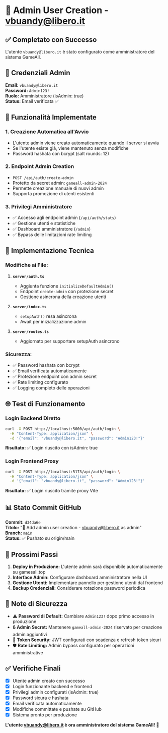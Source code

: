 # 👑 Admin User Creation - vbuandy@libero.it

## ✅ Completato con Successo

L'utente `vbuandy@libero.it` è stato configurato come amministratore del sistema GameAll.

## 🔐 Credenziali Admin

**Email:** `vbuandy@libero.it`  
**Password:** `Admin123!`  
**Ruolo:** Amministratore (isAdmin: true)  
**Status:** Email verificata ✅

## 🚀 Funzionalità Implementate

### 1. **Creazione Automatica all'Avvio**
- L'utente admin viene creato automaticamente quando il server si avvia
- Se l'utente esiste già, viene mantenuto senza modifiche
- Password hashata con bcrypt (salt rounds: 12)

### 2. **Endpoint Admin Creation**
- `POST /api/auth/create-admin` 
- Protetto da secret admin: `gameall-admin-2024`
- Permette creazione manuale di nuovi admin
- Supporta promozione di utenti esistenti

### 3. **Privilegi Amministratore**
- ✅ Accesso agli endpoint admin (`/api/auth/stats`)
- ✅ Gestione utenti e statistiche
- ✅ Dashboard amministratore (`/admin`)
- ✅ Bypass delle limitazioni rate limiting

## 🔧 Implementazione Tecnica

### Modifiche ai File:
1. **`server/auth.ts`**
   - Aggiunta funzione `initializeDefaultAdmin()`
   - Endpoint `create-admin` con protezione secret
   - Gestione asincrona della creazione utenti

2. **`server/index.ts`**
   - `setupAuth()` resa asincrona
   - Await per inizializzazione admin

3. **`server/routes.ts`**
   - Aggiornato per supportare setupAuth asincrono

### Sicurezza:
- ✅ Password hashata con bcrypt
- ✅ Email verificata automaticamente
- ✅ Protezione endpoint con admin secret
- ✅ Rate limiting configurato
- ✅ Logging completo delle operazioni

## 🌐 Test di Funzionamento

### Login Backend Diretto
```bash
curl -X POST http://localhost:5000/api/auth/login \
  -H "Content-Type: application/json" \
  -d '{"email": "vbuandy@libero.it", "password": "Admin123!"}'
```
**Risultato:** ✅ Login riuscito con isAdmin: true

### Login Frontend Proxy
```bash
curl -X POST http://localhost:5173/api/auth/login \
  -H "Content-Type: application/json" \
  -d '{"email": "vbuandy@libero.it", "password": "Admin123!"}'
```
**Risultato:** ✅ Login riuscito tramite proxy Vite

## 📊 Stato Commit GitHub

**Commit:** `d34da6e`  
**Titolo:** "🔧 Add admin user creation - vbuandy@libero.it as admin"  
**Branch:** `main`  
**Status:** ✅ Pushato su origin/main

## 🎯 Prossimi Passi

1. **Deploy in Produzione:** L'utente admin sarà disponibile automaticamente su gamesall.top
2. **Interface Admin:** Configurare dashboard amministratore nella UI
3. **Gestione Utenti:** Implementare pannello per gestione utenti dal frontend
4. **Backup Credenziali:** Considerare rotazione password periodica

## 📝 Note di Sicurezza

- ⚠️ **Password di Default:** Cambiare `Admin123!` dopo primo accesso in produzione
- 🔒 **Admin Secret:** Mantenere `gameall-admin-2024` riservato per creazione admin aggiuntivi
- 🔐 **Token Security:** JWT configurati con scadenza e refresh token sicuri
- 🛡️ **Rate Limiting:** Admin bypass configurato per operazioni amministrative

## ✅ Verifiche Finali

- [x] Utente admin creato con successo
- [x] Login funzionante backend e frontend  
- [x] Privilegi admin configurati (isAdmin: true)
- [x] Password sicura e hashata
- [x] Email verificata automaticamente
- [x] Modifiche committate e pushate su GitHub
- [x] Sistema pronto per produzione

**L'utente vbuandy@libero.it è ora amministratore del sistema GameAll! 👑**